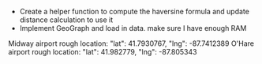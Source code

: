- Create a helper function to compute the haversine formula and update distance calculation to use it
- Implement GeoGraph and load in data. make sure I have enough RAM

Midway airport rough location: "lat": 41.7930767,
      "lng": -87.7412389
O'Hare airport rough location: 
      "lat": 41.982779,
      "lng": -87.805343